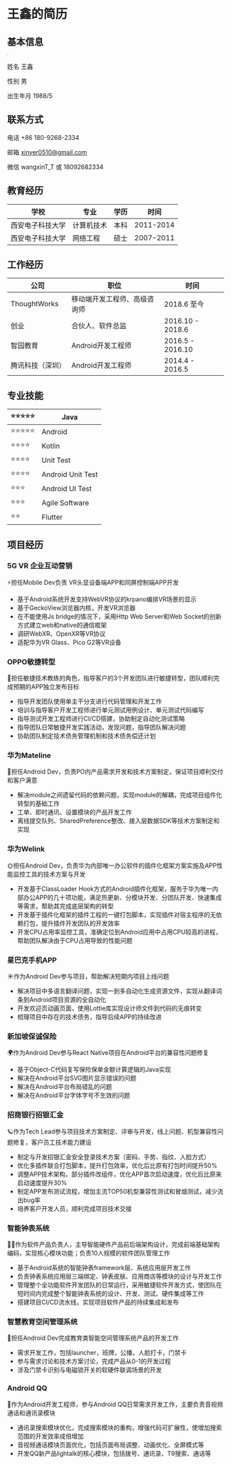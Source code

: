 # 王鑫的简历



## 基本信息

<div align='left'><img src="/Users/xinxwang/Desktop/WechatIMG2 copy.jpg" style="zoom:12%;" /></div>

姓名 王鑫

性别 男

出生年月 1988/5

## 联系方式

电话 +86 180-9268-2334

邮箱 xinyer0510@gmail.com

微信 wangxinT_T  或 18092682334

## 教育经历

| 学校 | 专业 | 学历 | 时间 |
| --- | --- | --- | --- |
| 西安电子科技大学 | 计算机技术 | 本科 | 2011-2014 |
| 西安电子科技大学 | 网络工程 | 硕士 | 2007-2011 |

## 工作经历

| 公司 | 职位 | 时间 |
| --- | --- | --- |
| ThoughtWorks | 移动端开发工程师、高级咨询师 | 2018.6 至今 |
| 创业 | 合伙人、软件总监 | 2016.10 - 2018.6 |
| 智园教育 | Android开发工程师 | 2016.5 - 2016.10 |
| 腾讯科技（深圳）| Android开发工程师 | 2014.4 - 2016.5 |

## 专业技能

| ⭐️⭐️⭐️⭐️⭐️ | Java              |
| ----- | ----------------- |
| ⭐️⭐️⭐️⭐️⭐️ | Android           |
| ⭐️⭐️⭐️⭐️  | Kotlin            |
| ⭐️⭐️⭐️⭐️  | Unit Test         |
| ⭐️⭐️⭐️⭐️  | Android Unit Test |
| ⭐️⭐️⭐️   | Android UI Test   |
| ⭐️⭐️⭐️   | Agile Software    |
| ⭐️⭐️    | Flutter           |

## 项目经历

### 5G VR 企业互动营销

⚡️担任Mobile Dev负责 VR头显设备端APP和同屏控制端APP开发

- 基于Android系统开发支持WebVR协议的krpano编排VR场景的显示
- 基于GeckoView浏览器内核，开发VR浏览器
- 在不能使用Js bridge的情况下，采用Http Web Server和Web Socket的创新方式建立web和native的通信框架
- 调研WebXR、OpenXR等VR协议
- 适配华为VR Glass、Pico G2等VR设备

### OPPO敏捷转型

🌟担任敏捷技术教练的角色，指导客户的3个开发团队进行敏捷转型，团队顺利完成预期的APP独立发布目标

- 指导开发团队使用单主干分支进行代码管理和开发工作
- 培训与指导客户开发工程师进行单元测试用例设计、单元测试代码编写
- 指导测试开发工程师进行CI/CD搭建，协助制定自动化测试策略
- 指导团队日常敏捷开发实践活动，发现问题，指导团队解决问题
- 协助团队制定技术债务管理机制和技术债务偿还计划

### 华为Mateline

🌛担任Android Dev，负责PO内产品需求开发和技术方案制定，保证项目顺利交付和客户满意

- 解决module之间遗留代码的依赖问题，实现module的解耦，完成项目组件化转型的基础工作
- 工单、即时通讯、设置模块的产品开发工作
- 离线提交队列、SharedPreference整改、接入层数据SDK等技术方案制定和实现

### 华为Welink

🌞担任Android Dev，负责华为内部唯一办公软件的插件化框架方案实施及APP性能监控工具的技术方案与开发

- 开发基于ClassLoader Hook方式的Android插件化框架，服务于华为唯一内部办公APP的几十项功能，满足热更新、分模块开发、分团队开发、快速集成等需求，帮助其完成底层架构的转型
- 开发基于插件化框架的插件工程的一键打包脚本，实现插件对宿主程序的无依赖打包，提升插件开发团队的开发效率
- 开发CPU占用率监控工具，准确定位到Android应用中占用CPU较高的进程，帮助团队解决由于CPU占用导致的性能问题

### 星巴克手机APP

☀️作为Android Dev参与项目，帮助解决短期内项目上线问题

- 解决项目中多语言翻译问题，实现一到多自动化生成资源文件，实现从翻译词条到Android项目资源的全自动化
- 开发欢迎页动画页面，使用Lottie库实现设计师文件到代码的无痕转变
- 梳理项目中存在的技术债务，指导后续APP的持续改进

### 新加坡保诚保险

🌍作为Android Dev参与React Native项目在Android平台的兼容性问题修复

- 基于Object-C代码复写保险保单金额计算逻辑的Java实现
- 解决在Android平台SVG图片显示错误的问题
- 解决在Android平台布局错乱的问题
- 解决在Android平台字体字号不生效的问题

### 招商银行招银汇金

🪐作为Tech Lead参与项目技术方案制定、评审与开发，线上问题、机型兼容性问题修复，客户员工技术能力建设

- 制定与开发招银汇金安全登录技术方案（密码、手势、指纹、人脸方式）
- 优化多插件联合打包脚本，提升打包效率，优化后比原有打包时间提升50%
- 调整APP技术架构，部分插件改组件，优化APP首次启动速度，优化后比原来启动速度提升30%
- 制定APP发布测试流程，增加主流TOP50机型兼容性测试和冒烟测试，减少流出bug率
- 培养客户开发人员，顺利完成项目技术交接

### 智能钟表系统
👩‍🚀作为软件产品负责人，主导智能硬件产品前后端架构设计，完成前端基础架构编码，实现核心模块功能；负责10人规模的软件团队管理工作

- 基于Android系统的智能钟表framework层、系统应用层开发工作
- 负责钟表系统应用层三端绑定、钟表皮肤、应用商店等模块的设计与开发工作
- 管理整个全功能软件开发团队的日常运行，采用敏捷软件开发方式，使团队在短时间内完成整个智能钟表系统的设计、开发、测试、硬件集成等工作
- 搭建项目CI/CD流水线，实现项目软件产品的持续集成和发布

### 智慧教育空间管理系统
🚀担任Android Dev完成教育类智能空间管理系统产品的开发工作

- 需求开发工作，包括launcher，班牌，公播，人脸打卡，门禁卡
- 参与需求讨论和技术方案讨论，完成产品从0-1的开发过程
- 涉及门禁卡识别与电磁锁开关的软硬件联调场景的开发

### Android QQ
🐧作为Android开发工程师，参与Android QQ日常需求开发工作，主要负责音视频通话和通讯录模块

- 通讯录搜索模块优化，完成搜索模块的重构，增强代码可扩展性，使增加搜索范围的开发效率成倍增加
- 音视频通话模块页面优化，包括页面布局调整、动画优化、全屏模式等
- 开发QQ新产品lightalk的核心模块，包括拨号、通讯录、T9搜索、通话等
